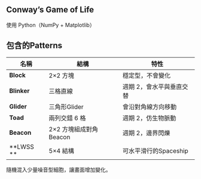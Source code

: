 ## Conway’s Game of Life

使用 Python（NumPy + Matplotlib）

## 包含的Patterns
| 名稱 | 結構 | 特性 |
|------|------|------|
| **Block** | 2×2 方塊 | 穩定型，不會變化 |
| **Blinker** | 三格直線 | 週期 2，會水平與垂直交替 |
| **Glider** | 三角形Glider | 會沿對角線方向移動 |
| **Toad** | 兩列交錯 6 格 | 週期 2，仿生物脈動 |
| **Beacon** | 2×2 方塊組成對角Beacon | 週期 2，邊界閃爍 |
| **LWSS ** | 5×4 結構 | 可水平滑行的Spaceship |

隨機混入少量噪音型細胞，讓畫面增加變化。
